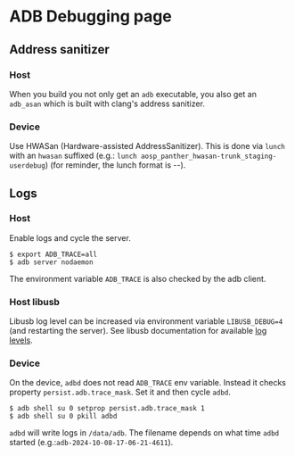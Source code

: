 # ADB Debugging page

## Address sanitizer

### Host

When you build you not only get an `adb` executable, you also get an `adb_asan`
which is built with clang's address sanitizer.

### Device

Use HWASan (Hardware-assisted AddressSanitizer). This is done via `lunch`
with an `hwasan` suffixed <product> (e.g.: `lunch aosp_panther_hwasan-trunk_staging-userdebug`)
(for reminder, the lunch format is <product>-<release>-<variant>).

## Logs

### Host

Enable logs and cycle the server.

```
$ export ADB_TRACE=all
$ adb server nodaemon
```

The environment variable `ADB_TRACE` is also checked by the adb client.

### Host libusb
Libusb log level can be increased via environment variable `LIBUSB_DEBUG=4` (and restarting the server).
See libusb documentation for available [log levels](https://libusb.sourceforge.io/api-1.0/group__libusb__lib.html#ga2d6144203f0fc6d373677f6e2e89d2d2).

### Device

On the device, `adbd` does not read `ADB_TRACE` env variable. Instead it checks property `persist.adb.trace_mask`.
Set it and then cycle `adbd`.

```
$ adb shell su 0 setprop persist.adb.trace_mask 1
$ adb shell su 0 pkill adbd
```

`adbd` will write logs in `/data/adb`. The filename depends on what time `adbd` started (e.g.:`adb-2024-10-08-17-06-21-4611`).



